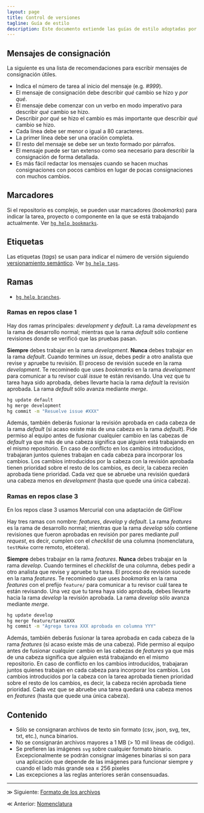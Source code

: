 ```yaml
---
layout: page
title: Control de versiones
tagline: Guía de estilo
description: Este documento extiende las guías de estilo adoptadas por el equipo de Ciencia de Datos de GECI
---
```


## Mensajes de consignación

La siguiente es una lista de recomendaciones para escribir mensajes de
consignación útiles.

- Indica el número de tarea al inicio del mensaje (e.g. _#999_).
- El mensaje de consignación debe describir _qué_ cambio se hizo y _por qué_.
- El mensaje debe comenzar con un verbo en modo imperativo para describir _qué_ cambio se hizo.
- Describir _por qué_ se hizo el cambio es más importante que describir _qué_ cambio se hizo.
- Cada línea debe ser menor o igual a 80 caracteres.
- La primer línea debe ser una oración completa.
- El resto del mensaje se debe ser un texto formado por párrafos.
- El mensaje puede ser tan extenso como sea necesario para describir la consignación de forma detallada.
- Es más fácil redactar los mensajes cuando se hacen muchas consignaciones con pocos cambios en lugar de pocas consignaciones con muchos cambios.

## Marcadores
Si el repositorio es complejo, se pueden usar marcadores (_bookmarks_) para indicar la tarea, proyecto o componente en la que se está trabajando actualmente. Ver [`hg help bookmarks`](https://selenic.com/hg/help/bookmarks).

## Etiquetas
Las etiquetas (_tags_) se usan para indicar el número de versión siguiendo [versionamiento semántico](http://semver.org/). Ver [`hg help tags`](https://selenic.com/hg/help/tags).

## Ramas

- [`hg help branches`](https://selenic.com/hg/help/branches).

### Ramas en repos clase 1

Hay dos ramas principales: _development_ y _default_. La rama _development_ es la rama de desarrollo normal; mientras que la rama _default_ sólo contiene revisiones donde se verificó que las pruebas pasan.

**Siempre** debes trabajar en la rama _development_. **Nunca** debes trabajar en la rama _default_. Cuando termines un _issue_, debes pedir a otro analista que revise y apruebe tu revisión. El proceso de revisión sucede en la rama _development_. Te recominedo que uses _bookmarks_ en la rama _development_ para comunicar a tu revisor cuál _issue_ te están revisando. Una vez que tu tarea haya sido aprobada, debes llevarte hacia la rama _default_ la revisión aprobada. La rama _default_ sólo avanza mediante _merge_.

```bash
hg update default
hg merge development
hg commit -m "Resuelve issue #XXX"
```

Además, también deberás fusionar la revisión aprobada en cada cabeza de la rama _default_ (si acaso existe más de una cabeza en la rama _default_). Pide permiso al equipo antes de fusionar cualquier cambio en las cabezas de _default_ ya que más de una cabeza significa que alguien está trabajando en el mismo repositorio. En caso de conflicto en los cambios introducidos, trabajaran juntos quienes trabajan en cada cabeza para incorporar los cambios. Los cambios introducidos por la cabeza con la revisión aprobada tienen prioridad sobre el resto de los cambios, es decir, la cabeza recién aprobada tiene prioridad. Cada vez que se abruebe una revisión quedará una cabeza menos en _development_ (hasta que quede una única cabeza).

### Ramas en repos clase 3

En los repos clase 3 usamos Mercurial con una adaptación de GitFlow

Hay tres ramas con nombre: _features_, _develop_ y _default_. La rama _features_ es la rama de desarrollo normal; mientras que la rama _develop_ sólo contiene revisiones que fueron aprobadas en revisión por pares mediante _pull request_, es decir, cumplen con el _checklist_ de una columna (nomenclatura, `testMake` corre remoto, etcétera).

**Siempre** debes trabajar en la rama _features_. **Nunca** debes trabajar en la rama _develop_. Cuando termines el _checklist_ de una columna, debes pedir a otro analista que revise y apruebe tu tarea. El proceso de revisión sucede en la rama _features_. Te recominedo que uses _bookmarks_ en la rama _features_ con el prefijo `feature/` para comunicar a tu revisor cuál tarea te están revisando. Una vez que tu tarea haya sido aprobada, debes llevarte hacia la rama _develop_ la revisión aprobada. La rama _develop_ sólo avanza mediante _merge_.

```bash
hg update develop
hg merge feature/tareaXXX
hg commit -m "Agrega tarea XXX aprobada en columna YYY"
```

Además, también deberás fusionar la tarea aprobada en cada cabeza de la rama _features_ (si acaso existe más de una cabeza). Pide permiso al equipo antes de fusionar cualquier cambio en las cabezas de _features_ ya que más de una cabeza significa que alguien está trabajando en el mismo repositorio. En caso de conflicto en los cambios introducidos, trabajaran juntos quienes trabajan en cada cabeza para incorporar los cambios. Los cambios introducidos por la cabeza con la tarea aprobada tienen prioridad sobre el resto de los cambios, es decir, la cabeza recién aprobada tiene prioridad. Cada vez que se abruebe una tarea quedará una cabeza menos en _features_ (hasta que quede una única cabeza).

## Contenido
- Sólo se consignaran archivos de texto sin formato (csv, json, svg, tex, txt, etc.), nunca binarios.
- No se consignarán archivos mayores a 1 MB (> 10 mil líneas de código).
- Se prefieren las imágenes `svg` sobre cualquier formato binario. Excepcionalmente se podrán consignar imágenes binarias si son para una aplicación que depende de las imágenes para funcionar siempre y cuando el lado más grande sea ≤ 256 pixeles
- Las excepciones a las reglas anteriores serán consensuadas.

---

&#8811; Siguiente: [Formato de los archivos](formato_de_archivos.html)

&#8810; Anterior: [Nomenclatura](nomenclatura.html)
